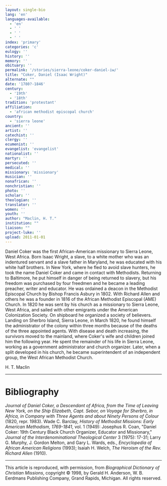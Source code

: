 ```yaml
---
layout: single-bio
lang: 'en'
languages-available:
  - 'en'
  - ' '
  - ' '
  - ' '
index: 'primary'
categories: 'c'
eulogy: ''
history: ''
memory: ''
obituary: ''
permalink: '/stories/sierra-leone/coker-daniel-iw/'
title: "Coker, Daniel (Isaac Wright)"
alternate: ""
date: '1780?-1846'
century:
  - '19th'
  - '18th'
tradition: 'protestant'
affiliation:
  - 'african methodist episcopal church'
country:
  - 'sierra leone'
ancient: ''
artist: ''
catechist: ''
clergy: ''
ecumenist: ''
evangelist: 'evangelist'
nationalist: ''
martyr: ''
persecuted: ''
medical: ''
missionary: 'missionary'
musician: ''
nonafrican: ''
nonchristian: ''
photo: ''
scholar: ''
theologian: ''
translator: ''
women: ''
youth: ''
author: "Maclin, H. T."
institution: ""
liaison: ""
project-luke: ''
upload: 2011-01-01
---
```




Daniel Coker was the first African-American missionary to Sierra Leone, West Africa. Born Isaac Wright, a slave, to a white mother who was an indentured servant and a slave father in Maryland, he was educated with his white half brothers. In New York, where he fled to avoid slave hunters, he took the name Daniel Coker and came in contact with Methodists. Returning to Baltimore, he put himself in danger of being returned to slavery, but his freedom was purchased by four freedmen and he became a leading preacher, writer and educator. He was ordained a deacon in the Methodist Episcopal Church by Bishop Francis Asbury in 1802. With Richard Allen and others he was a founder in 1816 of the African Methodist Episcopal (AME) Church. In 1820 he was sent by his church as a missionary to Sierra Leone, West Africa, and sailed with other emigrants under the American Colonization Society. On shipboard he organized a society of believers. Landing on Sherbro Island, Sierra Leone, in March 1820, he found himself the administrator of the colony within three months because of the deaths of the three appointed agents. With disease and death increasing, the survivors moved to the mainland, where Coker's wife and children joined him the following year. He spent the remainder of his life in Sierra Leone, working as a government administrator and church organizer. Later, when a split developed in his church, he became superintendent of an independent group, the West African Methodist Church.

H. T. Maclin

---

# Bibliography

*Journal of Daniel Coker, a Descendant of Africa, from the Time of Leaving New York, on the Ship Elizabeth, Capt. Sebor, on Voyage for Sherbro, in Africa, in Company with Three Agents and about Ninety Persons of Colour*  (1820, repr. 1983). Wade C. Barclay, *History of Methodist Missions: Early American Methodism, 1769-1841*, vol. 1 (1949): Josephus R. Coan, "Daniel Coker: 19th Century Black Church Organizer, Educator and Missionary," *Journal of the Interdenominational Theological Center* 3 (1975): 17-31; Larry G. Murphy, J. Gordon Melton, and Gary L. Wards, eds., *Encyclopedia of African American Religions* (1993); Isaiah H. Welch, *The Heroism of the Rev. Richard Allen* (1910).

---

This article is reproduced, with permission, from *Biographical Dictionary of Christian Missions*, copyright © 1998, by Gerald H. Anderson, W. B. Eerdmans Publishing Company, Grand Rapids, Michigan. All rights reserved.
